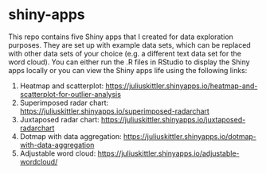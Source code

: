 # shiny-apps

This repo contains five Shiny apps that I created for data exploration purposes. They are set up with example data sets, which can be replaced with other data sets of your choice (e.g. a different text data set for the word cloud). You can either run the .R files in RStudio to display the Shiny apps locally or you can view the Shiny apps life using the following links:

1. Heatmap and scatterplot: https://juliuskittler.shinyapps.io/heatmap-and-scatterplot-for-outlier-analysis
2. Superimposed radar chart: https://juliuskittler.shinyapps.io/superimposed-radarchart
3. Juxtaposed radar chart: https://juliuskittler.shinyapps.io/juxtaposed-radarchart
4. Dotmap with data aggregation: https://juliuskittler.shinyapps.io/dotmap-with-data-aggregation
5. Adjustable word cloud: https://juliuskittler.shinyapps.io/adjustable-wordcloud/
